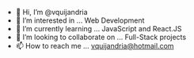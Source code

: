 - 👋 Hi, I’m @vquijandria
- 👀 I’m interested in ... Web Development
- 🌱 I’m currently learning ... JavaScript and React.JS
- 💞️ I’m looking to collaborate on ... Full-Stack projects
- 📫 How to reach me ... vquijandria@hotmail.com

<!---
vquijandria/vquijandria is a ✨ special ✨ repository because its `README.md` (this file) appears on your GitHub profile.
You can click the Preview link to take a look at your changes.
--->
